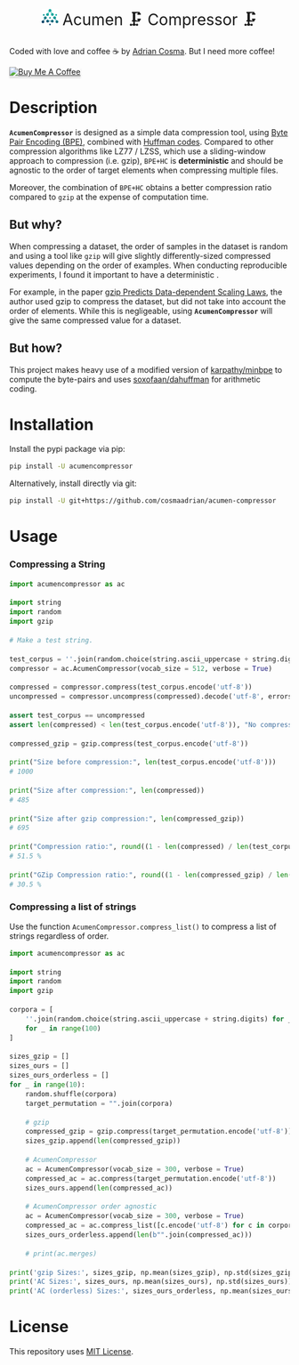 <h1 align="center"><span style="font-weight:normal"> <img src="https://github.com/cosmaadrian/acumen-template/blob/master/assets/icon.png" alt="drawing" style="width:30px;"/> Acumen 🗜️ Compressor 🗜️</h1>

Coded with love and coffee ☕ by [Adrian Cosma](https://scholar.google.com/citations?user=cdYk_RUAAAAJ&hl=en). But I need more coffee!

<a href="https://www.buymeacoffee.com/cosmadrian" target="_blank"><img src="https://www.buymeacoffee.com/assets/img/custom_images/orange_img.png" alt="Buy Me A Coffee" style="height: 41px !important;width: 174px !important;box-shadow: 0px 3px 2px 0px rgba(190, 190, 190, 0.5) !important;-webkit-box-shadow: 0px 3px 2px 0px rgba(190, 190, 190, 0.5) !important;" ></a>

# Description
**`AcumenCompressor`** is designed as a simple data compression tool, using [Byte Pair Encoding (BPE)](https://en.wikipedia.org/wiki/Byte_pair_encoding), combined with [Huffman codes](https://en.wikipedia.org/wiki/Huffman_coding). Compared to other compression algorithms like LZ77 / LZSS, which use a sliding-window approach to compression (i.e. gzip), `BPE+HC` is **deterministic** and should be agnostic to the order of target elements when compressing multiple files.

Moreover, the combination of `BPE+HC` obtains a better compression ratio compared to `gzip` at the expense of computation time.

## But why?
When compressing a dataset, the order of samples in the dataset is random and using a tool like `gzip` will give slightly differently-sized compressed values depending on the order of examples. When conducting reproducible experiments, I found it important to have a deterministic .

For example, in the paper [gzip Predicts Data-dependent Scaling Laws](https://arxiv.org/abs/2405.16684), the author used gzip to compress the dataset, but did not take into account the order of elements. While this is negligeable, using **`AcumenCompressor`** will give the same compressed value for a dataset.

## But how?
This project makes heavy use of a modified version of [karpathy/minbpe](https://github.com/karpathy/minbpe) to compute the byte-pairs and uses [soxofaan/dahuffman](https://github.com/soxofaan/dahuffman) for arithmetic coding.

# Installation

Install the pypi package via pip:

```bash
pip install -U acumencompressor
```

Alternatively, install directly via git:
```bash
pip install -U git+https://github.com/cosmaadrian/acumen-compressor
```

# Usage

### Compressing a String

```python
import acumencompressor as ac

import string
import random
import gzip

# Make a test string.

test_corpus = ''.join(random.choice(string.ascii_uppercase + string.digits) for _ in range(1000))
compressor = ac.AcumenCompressor(vocab_size = 512, verbose = True)

compressed = compressor.compress(test_corpus.encode('utf-8'))
uncompressed = compressor.uncompress(compressed).decode('utf-8', errors = 'replace')

assert test_corpus == uncompressed
assert len(compressed) < len(test_corpus.encode('utf-8')), "No compression performed!!!"

compressed_gzip = gzip.compress(test_corpus.encode('utf-8'))

print("Size before compression:", len(test_corpus.encode('utf-8')))
# 1000

print("Size after compression:", len(compressed))
# 485

print("Size after gzip compression:", len(compressed_gzip))
# 695

print("Compression ratio:", round((1 - len(compressed) / len(test_corpus.encode('utf-8'))) * 100, 2), '%') 
# 51.5 %

print("GZip Compression ratio:", round((1 - len(compressed_gzip) / len(test_corpus.encode('utf-8'))) * 100, 2), '%')
# 30.5 %
```

### Compressing a list of strings

Use the function `AcumenCompressor.compress_list()` to compress a list of strings regardless of order.

```python
import acumencompressor as ac

import string
import random
import gzip

corpora = [
    ''.join(random.choice(string.ascii_uppercase + string.digits) for _ in range(1000))
    for _ in range(100)
]

sizes_gzip = []
sizes_ours = []
sizes_ours_orderless = []
for _ in range(10):
    random.shuffle(corpora)
    target_permutation = "".join(corpora)

    # gzip
    compressed_gzip = gzip.compress(target_permutation.encode('utf-8'))
    sizes_gzip.append(len(compressed_gzip))

    # AcumenCompressor
    ac = AcumenCompressor(vocab_size = 300, verbose = True)
    compressed_ac = ac.compress(target_permutation.encode('utf-8'))
    sizes_ours.append(len(compressed_ac))

    # AcumenCompressor order agnostic
    ac = AcumenCompressor(vocab_size = 300, verbose = True)
    compressed_ac = ac.compress_list([c.encode('utf-8') for c in corpora])
    sizes_ours_orderless.append(len(b"".join(compressed_ac)))

    # print(ac.merges)

print('gzip Sizes:', sizes_gzip, np.mean(sizes_gzip), np.std(sizes_gzip))
print('AC Sizes:', sizes_ours, np.mean(sizes_ours), np.std(sizes_ours))
print('AC (orderless) Sizes:', sizes_ours_orderless, np.mean(sizes_ours_orderless), np.std(sizes_ours_orderless))

```

# License
This repository uses [MIT License](LICENSE).
